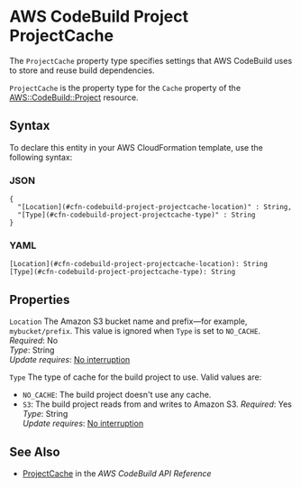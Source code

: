 # AWS CodeBuild Project ProjectCache<a name="aws-properties-codebuild-project-projectcache"></a>

<a name="aws-properties-codebuild-project-projectcache-description"></a>The `ProjectCache` property type specifies settings that AWS CodeBuild uses to store and reuse build dependencies\.

<a name="aws-properties-codebuild-project-projectcache-inheritance"></a> `ProjectCache` is the property type for the `Cache` property of the [AWS::CodeBuild::Project](aws-resource-codebuild-project.md) resource\.

## Syntax<a name="aws-properties-codebuild-project-projectcache-syntax"></a>

To declare this entity in your AWS CloudFormation template, use the following syntax:

### JSON<a name="aws-properties-codebuild-project-projectcache-syntax.json"></a>

```
{
  "[Location](#cfn-codebuild-project-projectcache-location)" : String,
  "[Type](#cfn-codebuild-project-projectcache-type)" : String
}
```

### YAML<a name="aws-properties-codebuild-project-projectcache-syntax.yaml"></a>

```
[Location](#cfn-codebuild-project-projectcache-location): String
[Type](#cfn-codebuild-project-projectcache-type): String
```

## Properties<a name="aws-properties-codebuild-project-projectcache-properties"></a>

`Location`  <a name="cfn-codebuild-project-projectcache-location"></a>
The Amazon S3 bucket name and prefix—for example, `mybucket/prefix`\. This value is ignored when `Type` is set to `NO_CACHE`\.  
 *Required*: No  
 *Type*: String  
 *Update requires*: [No interruption](using-cfn-updating-stacks-update-behaviors.md#update-no-interrupt) 

`Type`  <a name="cfn-codebuild-project-projectcache-type"></a>
The type of cache for the build project to use\. Valid values are:  
+ `NO_CACHE`: The build project doesn't use any cache\.
+ `S3`: The build project reads from and writes to Amazon S3\.
 *Required*: Yes  
 *Type*: String  
 *Update requires*: [No interruption](using-cfn-updating-stacks-update-behaviors.md#update-no-interrupt) 

## See Also<a name="aws-properties-codebuild-project-projectcache-seealso"></a>
+ [ ProjectCache](https://docs.aws.amazon.com/codebuild/latest/APIReference/API_ProjectCache.html) in the *AWS CodeBuild API Reference*
